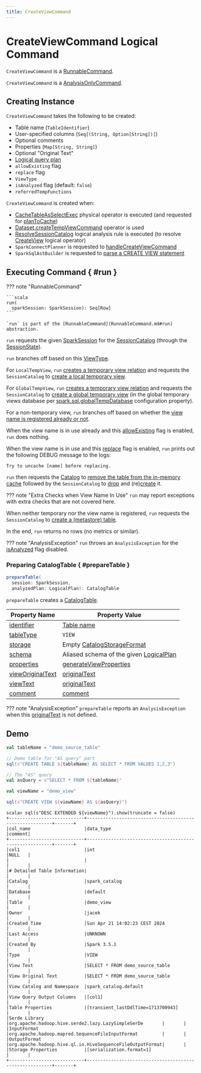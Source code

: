 ```yaml
---
title: CreateViewCommand
---
```


# CreateViewCommand Logical Command

`CreateViewCommand` is a [RunnableCommand](RunnableCommand.md).

`CreateViewCommand` is a [AnalysisOnlyCommand](AnalysisOnlyCommand.md).

## Creating Instance

`CreateViewCommand` takes the following to be created:

* <span id="name"> Table name (`TableIdentifier`)
* <span id="userSpecifiedColumns"> User-specified columns (`Seq[(String, Option[String])]`)
* <span id="comment"> Optional comments
* <span id="properties"> Properties (`Map[String, String]`)
* <span id="originalText"> Optional "Original Text"
* <span id="plan"> [Logical query plan](LogicalPlan.md)
* <span id="allowExisting"> `allowExisting` flag
* <span id="replace"> `replace` flag
* <span id="viewType"> `ViewType`
* <span id="isAnalyzed"> `isAnalyzed` flag (default: `false`)
* <span id="referredTempFunctions"> `referredTempFunctions`

`CreateViewCommand` is created when:

* [CacheTableAsSelectExec](../physical-operators/CacheTableAsSelectExec.md) physical operator is executed (and requested for [planToCache](../physical-operators/CacheTableAsSelectExec.md#planToCache))
* [Dataset.createTempViewCommand](../Dataset.md#createTempViewCommand) operator is used
* [ResolveSessionCatalog](../logical-analysis-rules/ResolveSessionCatalog.md) logical analysis rule is executed (to resolve [CreateView](CreateView.md) logical operator)
* `SparkConnectPlanner` is requested to [handleCreateViewCommand](../connect/SparkConnectPlanner.md#handleCreateViewCommand)
* `SparkSqlAstBuilder` is requested to [parse a CREATE VIEW statement](../sql/SparkSqlAstBuilder.md#visitCreateView)

## Executing Command { #run }

??? note "RunnableCommand"

    ```scala
    run(
      sparkSession: SparkSession): Seq[Row]
    ```

    `run` is part of the [RunnableCommand](RunnableCommand.md#run) abstraction.

`run` requests the given [SparkSession](../SparkSession.md) for the [SessionCatalog](../SessionState.md#catalog) (through the [SessionState](../SparkSession.md#sessionState)).

`run` branches off based on this [ViewType](#viewType).

For `LocalTempView`, `run` [creates a temporary view relation](#createTemporaryViewRelation) and requests the `SessionCatalog` to [create a local temporary view](../SessionCatalog.md#createTempView).

For `GlobalTempView`, `run` [creates a temporary view relation](#createTemporaryViewRelation) and requests the `SessionCatalog` to [create a global temporary view](../SessionCatalog.md#createGlobalTempView) (in the global temporary views database per [spark.sql.globalTempDatabase](../configuration-properties.md#spark.sql.globalTempDatabase) configuration property).

For a non-temporary view, `run` branches off based on whether the [view name is registered already or not](../SessionCatalog.md#tableExists).

When the view name is in use already and this [allowExisting](#allowExisting) flag is enabled, `run` does nothing.

When the view name is in use and this [replace](#replace) flag is enabled, `run` prints out the following DEBUG message to the logs:

```text
Try to uncache [name] before replacing.
```

`run` then requests the [Catalog](../SparkSession.md#catalog) to [remove the table from the in-memory cache](../Catalog.md#uncacheTable) followed by the `SessionCatalog` to [drop](../SessionCatalog.md#dropTable) and (re)[create](../SessionCatalog.md#createTable) it.

??? note "Extra Checks when View Name In Use"
    `run` may report exceptions with extra checks that are not covered here.

When neither temporary nor the view name is registered, `run` requests the `SessionCatalog` to [create a (metastore) table](../SessionCatalog.md#createTable).

In the end, `run` returns no rows (no metrics or similar).

??? note "AnalysisException"
    `run` throws an `AnalysisException` for the [isAnalyzed](#isAnalyzed) flag disabled.

### Preparing CatalogTable { #prepareTable }

```scala
prepareTable(
  session: SparkSession,
  analyzedPlan: LogicalPlan): CatalogTable
```

`prepareTable` creates a [CatalogTable](../CatalogTable.md).

Property Name | Property Value
-|-
 [identifier](../CatalogTable.md#identifier) | [Table name](#name)
 [tableType](../CatalogTable.md#tableType) | `VIEW`
 [storage](../CatalogTable.md#storage) | Empty [CatalogStorageFormat](../CatalogStorageFormat.md)
 [schema](../CatalogTable.md#schema) | Aliased schema of the given [LogicalPlan](#plan)
 [properties](../CatalogTable.md#properties) | [generateViewProperties](#generateViewProperties)
 [viewOriginalText](../CatalogTable.md#viewOriginalText) | [originalText](#originalText)
 [viewText](../CatalogTable.md#viewText) | [originalText](#originalText)
 [comment](../CatalogTable.md#comment) | [comment](#comment)

??? note "AnalysisException"
    `prepareTable` reports an `AnalysisException` when this [originalText](#originalText) is not defined.

## Demo

```scala
val tableName = "demo_source_table"

// Demo table for "AS query" part
sql(s"CREATE TABLE ${tableName} AS SELECT * FROM VALUES 1,2,3")

// The "AS" query
val asQuery = s"SELECT * FROM ${tableName}"

val viewName = "demo_view"

sql(s"CREATE VIEW ${viewName} AS ${asQuery}")
```

```text
scala> sql(s"DESC EXTENDED ${viewName}").show(truncate = false)
+----------------------------+---------------------------------------------------------+-------+
|col_name                    |data_type                                                |comment|
+----------------------------+---------------------------------------------------------+-------+
|col1                        |int                                                      |NULL   |
|                            |                                                         |       |
|# Detailed Table Information|                                                         |       |
|Catalog                     |spark_catalog                                            |       |
|Database                    |default                                                  |       |
|Table                       |demo_view                                                |       |
|Owner                       |jacek                                                    |       |
|Created Time                |Sun Apr 21 14:02:23 CEST 2024                            |       |
|Last Access                 |UNKNOWN                                                  |       |
|Created By                  |Spark 3.5.1                                              |       |
|Type                        |VIEW                                                     |       |
|View Text                   |SELECT * FROM demo_source_table                          |       |
|View Original Text          |SELECT * FROM demo_source_table                          |       |
|View Catalog and Namespace  |spark_catalog.default                                    |       |
|View Query Output Columns   |[col1]                                                   |       |
|Table Properties            |[transient_lastDdlTime=1713700943]                       |       |
|Serde Library               |org.apache.hadoop.hive.serde2.lazy.LazySimpleSerDe       |       |
|InputFormat                 |org.apache.hadoop.mapred.SequenceFileInputFormat         |       |
|OutputFormat                |org.apache.hadoop.hive.ql.io.HiveSequenceFileOutputFormat|       |
|Storage Properties          |[serialization.format=1]                                 |       |
+----------------------------+---------------------------------------------------------+-------+
```

<!---
## Review Me

`CreateViewCommand` is <<creating-instance, created>> to represent the following:

* <<spark-sql-SparkSqlAstBuilder.md#visitCreateView, CREATE VIEW AS>> SQL statements

* `Dataset` operators: <<spark-sql-dataset-operators.md#createTempView, Dataset.createTempView>>, <<spark-sql-dataset-operators.md#createOrReplaceTempView, Dataset.createOrReplaceTempView>>, <<spark-sql-dataset-operators.md#createGlobalTempView, Dataset.createGlobalTempView>> and <<spark-sql-dataset-operators.md#createOrReplaceGlobalTempView, Dataset.createOrReplaceGlobalTempView>>

`CreateViewCommand` works with different <<viewType, view types>>.

[[viewType]]
.CreateViewCommand Behaviour Per View Type
[options="header",cols="1m,2",width="100%"]
|===
| View Type
| Description / Side Effect

| LocalTempView
| [[LocalTempView]] A session-scoped *local temporary view* that is available until the session, that has created it, is stopped.

When executed, `CreateViewCommand` requests the [current `SessionCatalog` to create a temporary view](../SessionCatalog.md#createTempView).

| GlobalTempView
| [[GlobalTempView]] A cross-session *global temporary view* that is available until the Spark application stops.

When executed, `CreateViewCommand` requests the [current `SessionCatalog` to create a global view](../SessionCatalog.md#createGlobalTempView).

| PersistedView
| [[PersistedView]] A cross-session *persisted view* that is available until dropped.

When executed, `CreateViewCommand` checks if the table exists. If it does and replace is enabled `CreateViewCommand` requests the [current `SessionCatalog` to alter a table](../SessionCatalog.md#alterTable). Otherwise, when the table does not exist, `CreateViewCommand` requests the [current `SessionCatalog` to create it](../SessionCatalog.md#createTable).
|===

```text
/* CREATE [OR REPLACE] [[GLOBAL] TEMPORARY]
VIEW [IF NOT EXISTS] tableIdentifier
[identifierCommentList] [COMMENT STRING]
[PARTITIONED ON identifierList]
[TBLPROPERTIES tablePropertyList] AS query */



// The following queries should all work fine

val q2 = "CREATE OR REPLACE VIEW v1 AS " + asQuery
sql(q2)

val q3 = "CREATE OR REPLACE TEMPORARY VIEW v1 " + asQuery
sql(q3)

val q4 = "CREATE OR REPLACE GLOBAL TEMPORARY VIEW v1 " + asQuery
sql(q4)

val q5 = "CREATE VIEW IF NOT EXISTS v1 AS " + asQuery
sql(q5)

// The following queries should all fail
// the number of user-specified columns does not match the schema of the AS query
val qf1 = "CREATE VIEW v1 (c1 COMMENT 'comment', c2) AS " + asQuery
scala> sql(qf1)
org.apache.spark.sql.AnalysisException: The number of columns produced by the SELECT clause (num: `1`) does not match the number of column names specified by CREATE VIEW (num: `2`).;
  at org.apache.spark.sql.execution.command.CreateViewCommand.run(views.scala:134)
  at org.apache.spark.sql.execution.command.ExecutedCommandExec.sideEffectResult$lzycompute(commands.scala:70)
  at org.apache.spark.sql.execution.command.ExecutedCommandExec.sideEffectResult(commands.scala:68)
  at org.apache.spark.sql.execution.command.ExecutedCommandExec.executeCollect(commands.scala:79)
  at org.apache.spark.sql.Dataset$$anonfun$6.apply(Dataset.scala:190)
  at org.apache.spark.sql.Dataset$$anonfun$6.apply(Dataset.scala:190)
  at org.apache.spark.sql.Dataset$$anonfun$52.apply(Dataset.scala:3254)
  at org.apache.spark.sql.execution.SQLExecution$.withNewExecutionId(SQLExecution.scala:77)
  at org.apache.spark.sql.Dataset.withAction(Dataset.scala:3253)
  at org.apache.spark.sql.Dataset.<init>(Dataset.scala:190)
  at org.apache.spark.sql.Dataset$.ofRows(Dataset.scala:75)
  at org.apache.spark.sql.SparkSession.sql(SparkSession.scala:641)
  ... 49 elided

// CREATE VIEW ... PARTITIONED ON is not allowed
val qf2 = "CREATE VIEW v1 PARTITIONED ON (c1, c2) AS " + asQuery
scala> sql(qf2)
org.apache.spark.sql.catalyst.parser.ParseException:
Operation not allowed: CREATE VIEW ... PARTITIONED ON(line 1, pos 0)

// Use the same name of t1 for a new view
val qf3 = "CREATE VIEW t1 AS " + asQuery
scala> sql(qf3)
org.apache.spark.sql.AnalysisException: `t1` is not a view;
  at org.apache.spark.sql.execution.command.CreateViewCommand.run(views.scala:156)
  at org.apache.spark.sql.execution.command.ExecutedCommandExec.sideEffectResult$lzycompute(commands.scala:70)
  at org.apache.spark.sql.execution.command.ExecutedCommandExec.sideEffectResult(commands.scala:68)
  at org.apache.spark.sql.execution.command.ExecutedCommandExec.executeCollect(commands.scala:79)
  at org.apache.spark.sql.Dataset$$anonfun$6.apply(Dataset.scala:190)
  at org.apache.spark.sql.Dataset$$anonfun$6.apply(Dataset.scala:190)
  at org.apache.spark.sql.Dataset$$anonfun$52.apply(Dataset.scala:3254)
  at org.apache.spark.sql.execution.SQLExecution$.withNewExecutionId(SQLExecution.scala:77)
  at org.apache.spark.sql.Dataset.withAction(Dataset.scala:3253)
  at org.apache.spark.sql.Dataset.<init>(Dataset.scala:190)
  at org.apache.spark.sql.Dataset$.ofRows(Dataset.scala:75)
  at org.apache.spark.sql.SparkSession.sql(SparkSession.scala:641)
  ... 49 elided

// View already exists
val qf4 = "CREATE VIEW v1 AS " + asQuery
scala> sql(qf4)
org.apache.spark.sql.AnalysisException: View `v1` already exists. If you want to update the view definition, please use ALTER VIEW AS or CREATE OR REPLACE VIEW AS;
  at org.apache.spark.sql.execution.command.CreateViewCommand.run(views.scala:169)
  at org.apache.spark.sql.execution.command.ExecutedCommandExec.sideEffectResult$lzycompute(commands.scala:70)
  at org.apache.spark.sql.execution.command.ExecutedCommandExec.sideEffectResult(commands.scala:68)
  at org.apache.spark.sql.execution.command.ExecutedCommandExec.executeCollect(commands.scala:79)
  at org.apache.spark.sql.Dataset$$anonfun$6.apply(Dataset.scala:190)
  at org.apache.spark.sql.Dataset$$anonfun$6.apply(Dataset.scala:190)
  at org.apache.spark.sql.Dataset$$anonfun$52.apply(Dataset.scala:3254)
  at org.apache.spark.sql.execution.SQLExecution$.withNewExecutionId(SQLExecution.scala:77)
  at org.apache.spark.sql.Dataset.withAction(Dataset.scala:3253)
  at org.apache.spark.sql.Dataset.<init>(Dataset.scala:190)
  at org.apache.spark.sql.Dataset$.ofRows(Dataset.scala:75)
  at org.apache.spark.sql.SparkSession.sql(SparkSession.scala:641)
  ... 49 elided
```

[[innerChildren]]
`CreateViewCommand` returns the <<child, child logical query plan>> when requested for the [inner nodes](../catalyst/TreeNode.md#innerChildren) (that should be shown as an inner nested tree of this node).

[source, scala]
----
val sqlText = "CREATE VIEW v1 AS " + asQuery
val plan = spark.sessionState.sqlParser.parsePlan(sqlText)
scala> println(plan.numberedTreeString)
00 CreateViewCommand `v1`, SELECT * FROM t1, false, false, PersistedView
01    +- 'Project [*]
02       +- 'UnresolvedRelation `t1`
----

=== [[run]] Executing Logical Command -- `run` Method

`run` requests the input `SparkSession` for the <<SparkSession.md#sessionState, SessionState>> that is in turn requested to ["execute"](../SessionState.md#executePlan) the <<child, child logical plan>> (which simply creates a [QueryExecution](../QueryExecution.md)).

[NOTE]
====
`run` uses a <<spark-sql-LogicalPlan.md#logical-plan-to-be-analyzed-idiom, common idiom>> in Spark SQL to make sure that a logical plan can be analyzed, i.e.

[source, scala]
----
val qe = sparkSession.sessionState.executePlan(child)
qe.assertAnalyzed()
val analyzedPlan = qe.analyzed
----
====

`run` <<verifyTemporaryObjectsNotExists, verifyTemporaryObjectsNotExists>>.

`run` requests the input `SparkSession` for the <<SparkSession.md#sessionState, SessionState>> that is in turn requested for the <<SessionState.md#catalog, SessionCatalog>>.

`run` then branches off per the <<viewType, ViewType>>:

* For <<LocalTempView, local temporary views>>, `run` <<aliasPlan, alias>> the analyzed plan and requests the `SessionCatalog` to [create or replace a local temporary view](../SessionCatalog.md#createTempView)

* For <<GlobalTempView, global temporary views>>, `run` also <<aliasPlan, alias>> the analyzed plan and requests the `SessionCatalog` to [create or replace a global temporary view](../SessionCatalog.md#createGlobalTempView)

* For <<PersistedView, persisted views>>, `run` asks the `SessionCatalog` whether the [table exists or not](../SessionCatalog.md#tableExists) (given <<name, TableIdentifier>>).

** If the <<name, table>> exists and the <<allowExisting, allowExisting>> flag is on, `run` simply does nothing (and exits)

** If the <<name, table>> exists and the <<replace, replace>> flag is on, `run` requests the `SessionCatalog` for the [table metadata](../SessionCatalog.md#getTableMetadata) and replaces the table, i.e. `run` requests the `SessionCatalog` to [drop the table](../SessionCatalog.md#dropTable) followed by [re-creating it](../SessionCatalog.md#createTable) (with a <<prepareTable, new CatalogTable>>)

** If however the <<name, table>> does not exist, `run` simply requests the `SessionCatalog` to [create it](../SessionCatalog.md#createTable) (with a <<prepareTable, new CatalogTable>>)

`run` throws an `AnalysisException` for <<PersistedView, persisted views>> when they already exist, the <<allowExisting, allowExisting>> flag is off and the table type is not a view.

```
[name] is not a view
```

`run` throws an `AnalysisException` for <<PersistedView, persisted views>> when they already exist and the <<allowExisting, allowExisting>> and <<replace, replace>> flags are off.

```
View [name] already exists. If you want to update the view definition, please use ALTER VIEW AS or CREATE OR REPLACE VIEW AS
```

`run` throws an `AnalysisException` if the <<userSpecifiedColumns, userSpecifiedColumns>> are defined and their numbers is different from the number of <<catalyst/QueryPlan.md#output, output schema attributes>> of the analyzed logical plan.

```
The number of columns produced by the SELECT clause (num: `[output.length]`) does not match the number of column names specified by CREATE VIEW (num: `[userSpecifiedColumns.length]`).
```
-->
